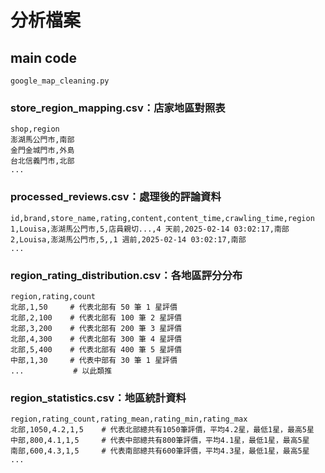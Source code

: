 # 分析檔案

## main code
```
google_map_cleaning.py
```

### store_region_mapping.csv：店家地區對照表
```
shop,region
澎湖馬公門市,南部
金門金城門市,外島
台北信義門市,北部
...
```

### processed_reviews.csv：處理後的評論資料
```
id,brand,store_name,rating,content,content_time,crawling_time,region
1,Louisa,澎湖馬公門市,5,店員親切...,4 天前,2025-02-14 03:02:17,南部
2,Louisa,澎湖馬公門市,5,,1 週前,2025-02-14 03:02:17,南部
...
```

### region_rating_distribution.csv：各地區評分分布
```
region,rating,count
北部,1,50     # 代表北部有 50 筆 1 星評價
北部,2,100    # 代表北部有 100 筆 2 星評價
北部,3,200    # 代表北部有 200 筆 3 星評價
北部,4,300    # 代表北部有 300 筆 4 星評價
北部,5,400    # 代表北部有 400 筆 5 星評價
中部,1,30     # 代表中部有 30 筆 1 星評價
...           # 以此類推
```

### region_statistics.csv：地區統計資料
```
region,rating_count,rating_mean,rating_min,rating_max
北部,1050,4.2,1,5    # 代表北部總共有1050筆評價，平均4.2星，最低1星，最高5星
中部,800,4.1,1,5     # 代表中部總共有800筆評價，平均4.1星，最低1星，最高5星
南部,600,4.3,1,5     # 代表南部總共有600筆評價，平均4.3星，最低1星，最高5星
...
```

